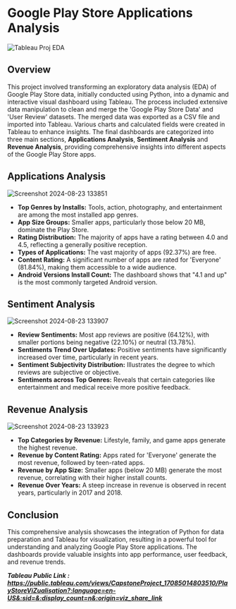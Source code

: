 # Google Play Store Applications Analysis

![Tableau Proj EDA](https://github.com/user-attachments/assets/18858d13-3b35-400d-912c-e307a4d8d3eb)

## Overview

This project involved transforming an exploratory data analysis (EDA) of Google Play Store data, initially conducted using Python, into a dynamic and interactive visual dashboard using Tableau. The process included extensive data manipulation to clean and merge the 'Google Play Store Data' and 'User Review' datasets. The merged data was exported as a CSV file and imported into Tableau. Various charts and calculated fields were created in Tableau to enhance insights. The final dashboards are categorized into three main sections, **Applications Analysis**, **Sentiment Analysis** and **Revenue Analysis**, providing comprehensive insights into different aspects of the Google Play Store apps.

## Applications Analysis

![Screenshot 2024-08-23 133851](https://github.com/user-attachments/assets/68e541f9-a356-47a0-b8f7-14e881ecf7f5)


- **Top Genres by Installs:** Tools, action, photography, and entertainment are among the most installed app genres.
- **App Size Groups:** Smaller apps, particularly those below 20 MB, dominate the Play Store.
- **Rating Distribution:** The majority of apps have a rating between 4.0 and 4.5, reflecting a generally positive reception.
- **Types of Applications:** The vast majority of apps (92.37%) are free.
- **Content Rating:** A significant number of apps are rated for 'Everyone' (81.84%), making them accessible to a wide audience.
- **Android Versions Install Count:** The dashboard shows that "4.1 and up" is the most commonly targeted Android version.

## Sentiment Analysis

![Screenshot 2024-08-23 133907](https://github.com/user-attachments/assets/f220b505-227c-4bc2-8797-2fe30f393403)

- **Review Sentiments:** Most app reviews are positive (64.12%), with smaller portions being negative (22.10%) or neutral (13.78%).
- **Sentiments Trend Over Updates:** Positive sentiments have significantly increased over time, particularly in recent years.
- **Sentiment Subjectivity Distribution:** Illustrates the degree to which reviews are subjective or objective.
- **Sentiments across Top Genres:** Reveals that certain categories like entertainment and medical receive more positive feedback.

## Revenue Analysis

![Screenshot 2024-08-23 133923](https://github.com/user-attachments/assets/d44a1dc4-98a2-43b7-b585-583023e8d562)


- **Top Categories by Revenue:** Lifestyle, family, and game apps generate the highest revenue.
- **Revenue by Content Rating:** Apps rated for 'Everyone' generate the most revenue, followed by teen-rated apps.
- **Revenue by App Size:** Smaller apps (below 20 MB) generate the most revenue, correlating with their higher install counts.
- **Revenue Over Years:** A steep increase in revenue is observed in recent years, particularly in 2017 and 2018.

## Conclusion

This comprehensive analysis showcases the integration of Python for data preparation and Tableau for visualization, resulting in a powerful tool for understanding and analyzing Google Play Store applications. The dashboards provide valuable insights into app performance, user feedback, and revenue trends.

 ***Tableau Public Link : https://public.tableau.com/views/CapstoneProject_17085014803510/PlayStoreViZualisation?:language=en-US&:sid=&:display_count=n&:origin=viz_share_link***
